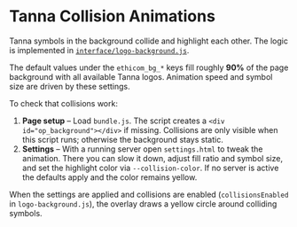 # Tanna Collision Animations

Tanna symbols in the background collide and highlight each other. The logic is implemented in [`interface/logo-background.js`](../interface/logo-background.js).

The default values under the `ethicom_bg_*` keys fill roughly **90%** of the page background with all available Tanna logos. Animation speed and symbol size are driven by these settings.

To check that collisions work:

1. **Page setup** – Load `bundle.js`. The script creates
   a `<div id="op_background"></div>` if missing.
   Collisions are only visible when this script runs; otherwise the background stays static.
2. **Settings** – With a running server open `settings.html` to tweak the animation.
   There you can slow it down, adjust fill ratio and symbol size, and set the highlight color via `--collision-color`.
   If no server is active the defaults apply and the color remains yellow.

When the settings are applied and collisions are enabled (`collisionsEnabled` in `logo-background.js`), the overlay draws a yellow circle around colliding symbols.
